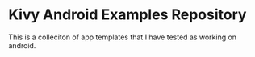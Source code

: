 # Kivy Android Examples Repository


This is a colleciton of app templates that I have tested as working on android.

